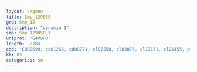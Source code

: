 ```yaml
---
layout: smgene
title: Smp_129050
grp: Smp_12
description: "dynamin 1"
smp: Smp_129050.1
uniprot: "G4V9H8"
length:  2784
cdd: "COG0699, cd01256, cd08771, cl02558, cl03076, cl17171, cl21455, pfam00169, pfam00350, pfam01031, pfam02212, pfam15402, smart00053, smart00233, smart00302"
kk: ns
categories: sm
---
```

